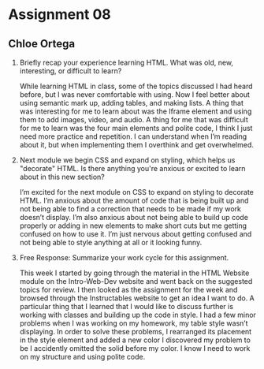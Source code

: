 # Assignment 08
## Chloe Ortega

1. Briefly recap your experience learning HTML. What was old, new, interesting, or difficult to learn?

    While learning HTML in class, some of the topics discussed I had heard before, but I was never comfortable with using. Now I feel better about using semantic mark up, adding tables, and making lists. A thing that was interesting for me to learn about was the Iframe element and using them to add images, video, and audio. A thing for me that was difficult for me to learn was the four main elements and polite code, I think I just need more practice and repetition. I can understand when I’m reading about it, but when implementing them I overthink and get overwhelmed.  

2. Next module we begin CSS and expand on styling, which helps us "decorate" HTML. Is there anything you're anxious or excited to learn about in this new section?

    I’m excited for the next module on CSS to expand on styling to decorate HTML. I’m anxious about the amount of code that is being built up and not being able to find a correction that needs to be made if my work doesn’t display. I’m also anxious about not being able to build up code properly or adding in new elements to make short cuts but me getting confused on how to use it. I’m just nervous about getting confused and not being able to style anything at all or it looking funny.

3. Free Response: Summarize your work cycle for this assignment.

    This week I started by going through the material in the HTML Website module on the Intro-Web-Dev website and went back on the suggested topics for review. I then looked as the assignment for the week and browsed through the Instructables website to get an idea I want to do. A particular thing that I learned that I would like to discuss further is working with classes and building up the code in style. I had a few minor problems when I was working on my homework, my table style wasn’t displaying. In order to solve these problems, I rearranged its placement in the style element and added a new color I discovered my problem to be I accidently omitted the solid before my color. I know I need to work on my structure and using polite code.  
